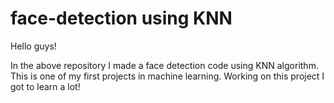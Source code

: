 # face-detection using KNN
Hello guys!

In the above repository I made a face detection code using KNN algorithm. This is one of my first projects in machine learning. Working on this project I got to learn a lot!

